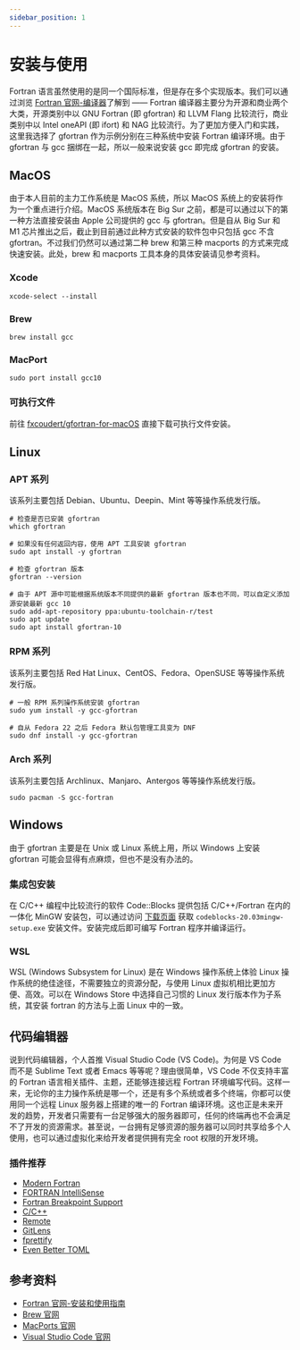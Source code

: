 ```yaml
---
sidebar_position: 1
---
```


# 安装与使用

Fortran 语言虽然使用的是同一个国际标准，但是存在多个实现版本。我们可以通过浏览 [Fortran 官网-编译器](https://fortran-lang.org/compilers/)了解到 —— Fortran 编译器主要分为开源和商业两个大类，开源类别中以 GNU Fortran (即 gfortran) 和 LLVM Flang 比较流行，商业类别中以 Intel oneAPI (即 ifort) 和 NAG 比较流行。为了更加方便入门和实践，这里我选择了 gfortran 作为示例分别在三种系统中安装 Fortran 编译环境。由于 gfortran 与 gcc 捆绑在一起，所以一般来说安装 gcc 即完成 gfortran 的安装。

## MacOS

由于本人目前的主力工作系统是 MacOS 系统，所以 MacOS 系统上的安装将作为一个重点进行介绍。MacOS 系统版本在 Big Sur 之前，都是可以通过以下的第一种方法直接安装由 Apple 公司提供的 gcc 与 gfortran。但是自从 Big Sur 和 M1 芯片推出之后，截止到目前通过此种方式安装的软件包中只包括 gcc 不含 gfortran。不过我们仍然可以通过第二种 brew 和第三种 macports 的方式来完成快速安装。此处，brew 和 macports 工具本身的具体安装请见参考资料。

### Xcode

```shell
xcode-select --install
```

### Brew

```shell
brew install gcc
```

### MacPort

```shell
sudo port install gcc10
```

### 可执行文件

前往 [fxcoudert/gfortran-for-macOS](https://github.com/fxcoudert/gfortran-for-macOS/releases) 直接下载可执行文件安装。


## Linux

### APT 系列

该系列主要包括 Debian、Ubuntu、Deepin、Mint 等等操作系统发行版。

```shell
# 检查是否已安装 gfortran
which gfortran

# 如果没有任何返回内容，使用 APT 工具安装 gfortran
sudo apt install -y gfortran

# 检查 gfortran 版本
gfortran --version

# 由于 APT 源中可能根据系统版本不同提供的最新 gfortran 版本也不同，可以自定义添加源安装最新 gcc 10
sudo add-apt-repository ppa:ubuntu-toolchain-r/test
sudo apt update
sudo apt install gfortran-10
```

### RPM 系列

该系列主要包括 Red Hat Linux、CentOS、Fedora、OpenSUSE 等等操作系统发行版。

```shell
# 一般 RPM 系列操作系统安装 gfortran
sudo yum install -y gcc-gfortran

# 自从 Fedora 22 之后 Fedora 默认包管理工具变为 DNF
sudo dnf install -y gcc-gfortran
```

### Arch 系列

该系列主要包括 Archlinux、Manjaro、Antergos 等等操作系统发行版。

```shell
sudo pacman -S gcc-fortran
```

## Windows

由于 gfortran 主要是在 Unix 或 Linux 系统上用，所以 Windows 上安装 gfortran 可能会显得有点麻烦，但也不是没有办法的。

### 集成包安装

在 C/C++ 编程中比较流行的软件 Code::Blocks 提供包括 C/C++/Fortran 在内的一体化 MinGW 安装包，可以通过访问 [下载页面](https://www.codeblocks.org/downloads/binaries/) 获取 `codeblocks-20.03mingw-setup.exe` 安装文件。安装完成后即可编写 Fortran 程序并编译运行。

### WSL

WSL (Windows Subsystem for Linux) 是在 Windows 操作系统上体验 Linux 操作系统的绝佳途径，不需要独立的资源分配，与使用 Linux 虚拟机相比更加方便、高效。可以在 Windows Store 中选择自己习惯的 Linux 发行版本作为子系统，其安装 fortran 的方法与上面 Linux 中的一致。

## 代码编辑器

说到代码编辑器，个人首推 Visual Studio Code (VS Code)。为何是 VS Code 而不是 Sublime Text 或者 Emacs 等等呢？理由很简单，VS Code 不仅支持丰富的 Fortran 语言相关插件、主题，还能够连接远程 Fortran 环境编写代码。这样一来，无论你的主力操作系统是哪一个，还是有多个系统或者多个终端，你都可以使用同一个远程 Linux 服务器上搭建的唯一的 Fortran 编译环境。这也正是未来开发的趋势，开发者只需要有一台足够强大的服务器即可，任何的终端再也不会满足不了开发的资源需求。甚至说，一台拥有足够资源的服务器可以同时共享给多个人使用，也可以通过虚拟化来给开发者提供拥有完全 root 权限的开发环境。

### 插件推荐

- [Modern Fortran ](https://marketplace.visualstudio.com/items?itemName=krvajalm.linter-gfortran)
- [FORTRAN IntelliSense](https://marketplace.visualstudio.com/items?itemName=hansec.fortran-ls)
- [Fortran Breakpoint Support](https://marketplace.visualstudio.com/items?itemName=ekibun.fortranbreaker)
- [C/C++](https://marketplace.visualstudio.com/items?itemName=ms-vscode.cpptools)
- [Remote](https://marketplace.visualstudio.com/items?itemName=ms-vscode-remote.remote-wsl)
- [GitLens](https://marketplace.visualstudio.com/items?itemName=eamodio.gitlens)
- [fprettify](https://marketplace.visualstudio.com/items?itemName=Blamsoft.fprettify)
- [Even Better TOML](https://marketplace.visualstudio.com/items?itemName=tamasfe.even-better-toml)

## 参考资料

- [Fortran 官网-安装和使用指南](https://fortran-lang.org/learn/os_setup)
- [Brew 官网](https://brew.sh)
- [MacPorts 官网](https://www.macports.org)
- [Visual Studio Code 官网](https://code.visualstudio.com/)
